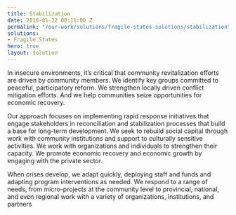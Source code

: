 ```yaml
---
title: Stabilization
date: 2016-01-22 00:11:00 Z
permalink: "/our-work/solutions/fragile-states-solutions/stabilization"
solutions:
- Fragile States
hero: true
layout: solution
---
```


In insecure environments, it’s critical that community revitalization efforts are driven by community members. We identify key groups committed to peaceful, participatory reform. We strengthen locally driven conflict mitigation efforts. And we help communities seize opportunities for economic recovery.

Our approach focuses on implementing rapid response initiatives that engage stakeholders in reconciliation and stabilization processes that build a base for long-term development. We seek to rebuild social capital through work with community institutions and support to culturally sensitive activities. We work with organizations and individuals to strengthen their capacity. We promote economic recovery and economic growth by engaging with the private sector.

When crises develop, we adapt quickly, deploying staff and funds and adapting program interventions as needed. We respond to a range of needs, from micro-projects at the community level to provincial, national, and even regional work with a variety of organizations, institutions, and partners
